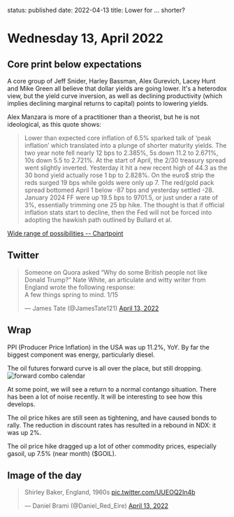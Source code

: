 status: published
date: 2022-04-13
title: Lower for ... shorter?

# Wednesday 13, April 2022

## Core print below expectations

A core group of Jeff Snider, Harley Bassman, Alex Gurevich, Lacey Hunt and Mike Green all believe that dollar yields are going lower.
It's a heterodox view, but the yield curve inversion, as well as declining productivity (which implies declining marginal returns to capital) points to lowering yields.

Alex Manzara is more of a practitioner than a theorist, but he is not ideological, as this quote shows:

> Lower than expected core inflation of 6.5% sparked talk of ‘peak inflation’ which translated into a plunge of shorter maturity yields.  The two year note fell nearly 12 bps to 2.385%, 5s down 11.2 to 2.671%, 10s down 5.5 to 2.721%.  At the start of April, the 2/30 treasury spread went slightly inverted. Yesterday it hit a new recent high of 44.3 as the 30 bond yield actually rose 1 bp to 2.828%.  On the euro$ strip the reds surged 19 bps while golds were only up 7.  The red/gold pack spread bottomed April 1 below -87 bps and yesterday settled -28.  January 2024 FF were up 19.5 bps to 9701.5, or just under a rate of 3%, essentially trimming one 25 bp hike. The thought is that if official inflation stats start to decline, then the Fed will not be forced into adopting the hawkish path outlined by Bullard et al.

[Wide range of possibilities -- Chartpoint](https://www.chartpoint.com/wide-range-of-possibilities/)

## Twitter

<blockquote class="twitter-tweet"><p lang="en" dir="ltr">Someone on Quora asked “Why do some British people not like Donald Trump?” Nate White, an articulate and witty writer from England wrote the following response:<br>A few things spring to mind. 1/15</p>&mdash; James Tate (@JamesTate121) <a href="https://twitter.com/JamesTate121/status/1514285763726356485?ref_src=twsrc%5Etfw">April 13, 2022</a></blockquote> <script async src="https://platform.twitter.com/widgets.js" charset="utf-8"></script>

## Wrap

PPI (Producer Price Inflation) in the USA was up 11.2%, YoY.
By far the biggest component was energy, particularly diesel.

The oil futures forward curve is all over the place, but still dropping.
![forward combo calendar]({attach}oil_combo.png)

At some point, we will see a return to a normal contango situation.
There has been a lot of noise recently.
It will be interesting to see how this develops.

The oil price hikes are still seen as tightening, and have caused bonds to rally. The reduction in discount rates has resulted in a rebound in NDX: it was up 2%.

The oil price hike dragged up a lot of other commodity prices, especially gasoil, up 7.5% (near month) ($GOIL).

## Image of the day

<blockquote class="twitter-tweet"><p lang="en" dir="ltr">Shirley Baker, England, 1960s <a href="https://t.co/UUEOQ2In4b">pic.twitter.com/UUEOQ2In4b</a></p>&mdash; Daniel Brami (@Daniel_Red_Eire) <a href="https://twitter.com/Daniel_Red_Eire/status/1514320179488075782?ref_src=twsrc%5Etfw">April 13, 2022</a></blockquote> <script async src="https://platform.twitter.com/widgets.js" charset="utf-8"></script>

